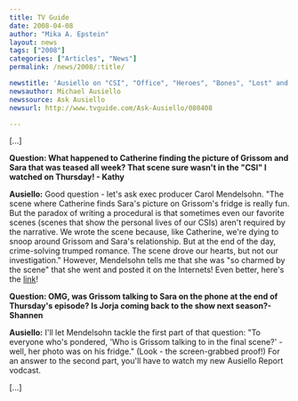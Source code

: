 ```yaml
---
title: TV Guide
date: 2008-04-08
author: "Mika A. Epstein"
layout: news
tags: ["2008"]
categories: ["Articles", "News"]
permalink: /news/2008/:title/

newstitle: 'Ausiello on "CSI", "Office", "Heroes", "Bones", "Lost" and More!'
newsauthor: Michael Ausiello
newssource: Ask Ausiello
newsurl: http://www.tvguide.com/Ask-Ausiello/080408

---
```


[...]

**Question: What happened to Catherine finding the picture of Grissom and Sara that was teased all week? That scene sure wasn't in the "CSI" I watched on Thursday! - Kathy**

**Ausiello:** Good question - let's ask exec producer Carol Mendelsohn. "The scene where Catherine finds Sara's picture on Grissom's fridge is really fun. But the paradox of writing a procedural is that sometimes even our favorite scenes (scenes that show the personal lives of our CSIs) aren't required by the narrative. We wrote the scene because, like Catherine, we're dying to snoop around Grissom and Sara's relationship. But at the end of the day, crime-solving trumped romance. The scene drove our hearts, but not our investigation." However, Mendelsohn tells me that she was "so charmed by the scene" that she went and posted it on the Internets! Even better, here's the [link](http://www.youtube.com/watch?v=7nyTQBE7vCI)!

**Question: OMG, was Grissom talking to Sara on the phone at the end of Thursday's episode? Is Jorja coming back to the show next season?- Shannen**

**Ausiello:** I'll let Mendelsohn tackle the first part of that question: "To everyone who's pondered, 'Who is Grissom talking to in the final scene?' - well, her photo was on his fridge." (Look - the screen-grabbed proof!) For an answer to the second part, you'll have to watch my new Ausiello Report vodcast.

[...]
